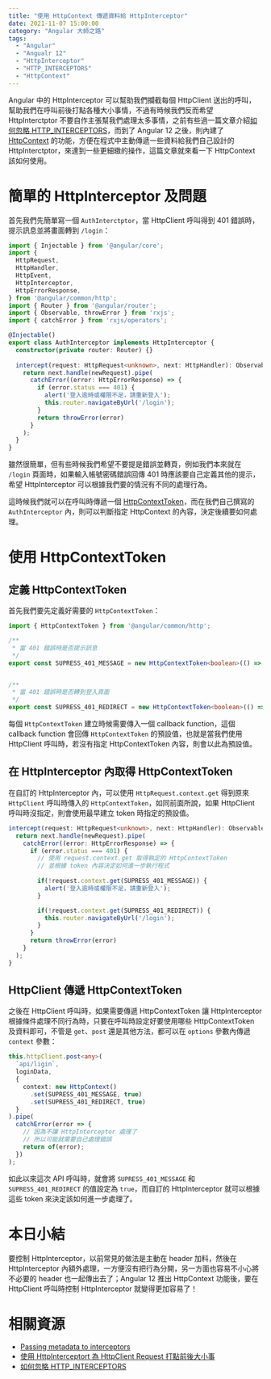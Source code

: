 ```yaml
---
title: "使用 HttpContext 傳遞資料給 HttpInterceptor"
date: 2021-11-07 15:00:00
category: "Angular 大師之路"
tags:
  - "Angular"
  - "Angualr 12"
  - "HttpInterceptor"
  - "HTTP_INTERCEPTORS"
  - "HttpContext"
---
```


Angular 中的 HttpInterceptor 可以幫助我們攔截每個 HttpClient 送出的呼叫，幫助我們在呼叫前後打點各種大小事情，不過有時候我們反而希望 HttpInterctptor 不要自作主張幫我們處理太多事情，之前有些過一篇文章介紹[如何忽略 HTTP_INTERCEPTORS](https://fullstackladder.dev/blog/2019/01/06/mastering-angular-31-how-to-create-new-http-client-and-ignore-http-interceptors/)，而到了 Angular 12 之後，則內建了 [HttpContext](https://angular.io/api/common/http/HttpContext) 的功能，方便在程式中主動傳遞一些資料給我們自己設計的 HttpInterctptor，來達到一些更細緻的操作，這篇文章就來看一下 HttpContext 該如何使用。

<!-- more -->

# 簡單的 HttpInterceptor 及問題

首先我們先簡單寫一個 `AuthInterctptor`，當 HttpClient 呼叫得到 401 錯誤時，提示訊息並將畫面轉到 `/login`：

```typescript
import { Injectable } from '@angular/core';
import {
  HttpRequest,
  HttpHandler,
  HttpEvent,
  HttpInterceptor,
  HttpErrorResponse,
} from '@angular/common/http';
import { Router } from '@angular/router';
import { Observable, throwError } from 'rxjs';
import { catchError } from 'rxjs/operators';

@Injectable()
export class AuthInterceptor implements HttpInterceptor {
  constructor(private router: Router) {}
  
  intercept(request: HttpRequest<unknown>, next: HttpHandler): Observable<HttpEvent<unknown>> {
    return next.handle(newRequest).pipe(
      catchError((error: HttpErrorResponse) => {
        if (error.status === 401) {
          alert('登入逾時或權限不足，請重新登入');
          this.router.navigateByUrl('/login');
        }
        return throwError(error)
      }
    );
  }
}
```

雖然很簡單，但有些時候我們希望不要提是錯誤並轉頁，例如我們本來就在 `/login` 頁面時，如果輸入帳號密碼錯誤回傳 401 時應該要自己定義其他的提示，希望 HttpInterceptor 可以根據我們要的情況有不同的處理行為。

這時候我們就可以在呼叫時傳遞一個 [HttpContextToken](https://angular.io/api/common/http/HttpContextToken)，而在我們自己撰寫的 `AuthInterceptor` 內，則可以判斷指定 HttpContext 的內容，決定後續要如何處理。

# 使用 HttpContextToken

## 定義 HttpContextToken

首先我們要先定義好需要的 `HttpContextToken`：

```typescript
import { HttpContextToken } from '@angular/common/http';

/**
 * 當 401 錯誤時是否提示訊息
 */
export const SUPRESS_401_MESSAGE = new HttpContextToken<boolean>(() => false);


/**
 * 當 401 錯誤時是否轉到登入頁面
 */
export const SUPRESS_401_REDIRECT = new HttpContextToken<boolean>(() => false);

```

每個 `HttpContextToken` 建立時候需要傳入一個 callback function，這個 callback function 會回傳 `HttpContextToken` 的預設值，也就是當我們使用 HttpClient 呼叫時，若沒有指定 HttpContextToken 內容，則會以此為預設值。

## 在 HttpInterceptor 內取得 HttpContextToken

在自訂的 HttpInterceptor 內，可以使用 `HttpRequest.context.get` 得到原來 `HttpClient` 呼叫時傳入的 `HttpContextToken`，如同前面所說，如果 HttpClient 呼叫時沒指定，則會使用最早建立 token 時指定的預設值。

```typescript
intercept(request: HttpRequest<unknown>, next: HttpHandler): Observable<HttpEvent<unknown>> {
  return next.handle(newRequest).pipe(
    catchError((error: HttpErrorResponse) => {
      if (error.status === 401) {
        // 使用 request.context.get 取得執定的 HttpContextToken
        // 並根據 token 內容決定如何進一步執行程式
        
        if(!request.context.get(SUPRESS_401_MESSAGE)) {
          alert('登入逾時或權限不足，請重新登入');          
        }

        if(!request.context.get(SUPRESS_401_REDIRECT)) {
          this.router.navigateByUrl('/login');          
        }
      }
      return throwError(error)
    }
  );
}
```

## HttpClient 傳遞 HttpContextToken

之後在 HttpClient 呼叫時，如果需要傳遞 HttpContextToken 讓 HttpInterceptor 根據條件處理不同行為時，只要在呼叫時設定好要使用哪些 HttpContextToken 及資料即可，不管是 `get`、`post` 還是其他方法，都可以在 `options` 參數內傳遞 `context` 參數：

```typescript
this.httpClient.post<any>(
  `api/ligin`, 
  loginData, 
  {
    context: new HttpContext()
      .set(SUPRESS_401_MESSAGE, true)
      .set(SUPRESS_401_REDIRECT, true)
  }
).pipe(
  catchError(error => {
    // 因為不讓 HttpInterceptor 處理了
    // 所以可能就需要自己處理錯誤
    return of(error);
  })
);
```

如此以來這次 API 呼叫時，就會將 `SUPRESS_401_MESSAGE` 和 `SUPRESS_401_REDIRECT` 的值設定為 `true`，而自訂的 HttpInterceptor 就可以根據這些 token 來決定該如何進一步處理了。

# 本日小結

要控制 HttpInterceptor，以前常見的做法是主動在 header 加料，然後在 HttpInterceptor 內額外處理，一方便沒有把行為分開，另一方面也容易不小心將不必要的 header 也一起傳出去了；Angular 12 推出 HttpContext 功能後，要在 HttpClient 呼叫時控制 HttpInterceptor 就變得更加容易了！

# 相關資源

- [Passing metadata to interceptors](https://angular.io/guide/http#passing-metadata-to-interceptors)
- [使用 HttpInterceptort 為 HttpClient Request 打點前後大小事](https://fullstackladder.dev/blog/2017/10/29/angular-advanced-handle-http-request-with-interceptor/)
- [如何忽略 HTTP_INTERCEPTORS](https://fullstackladder.dev/blog/2019/01/06/mastering-angular-31-how-to-create-new-http-client-and-ignore-http-interceptors/)
